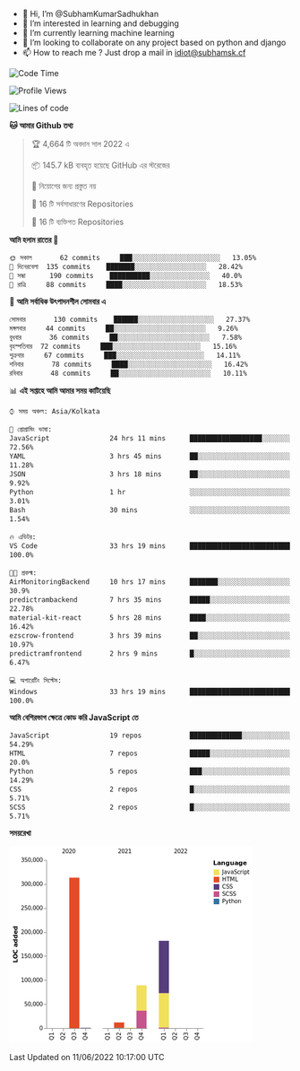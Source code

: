 - 👋 Hi, I’m @SubhamKumarSadhukhan
- 👀 I’m interested in learning and debugging
- 🌱 I’m currently learning machine learning
- 💞️ I’m looking to collaborate on any project based on python and django
- 📫 How to reach me ?
      Just drop a mail in idiot@subhamsk.cf

<!---
SubhamKumarSadhukhan/SubhamKumarSadhukhan is a ✨ special ✨ repository because its `README.md` (this file) appears on your GitHub profile.
You can click the Preview link to take a look at your changes.
--->


<!--START_SECTION:waka-->
![Code Time](http://img.shields.io/badge/Code%20Time-575%20hrs%2037%20mins-blue)

![Profile Views](http://img.shields.io/badge/%E0%A6%AA%E0%A7%8D%E0%A6%B0%E0%A7%8B%E0%A6%AB%E0%A6%BE%E0%A6%87%E0%A6%B2%20%E0%A6%A6%E0%A6%B0%E0%A7%8D%E0%A6%B6%E0%A6%A8-61-blue)

![Lines of code](https://img.shields.io/badge/%E0%A6%B9%E0%A7%8D%E0%A6%AF%E0%A6%BE%E0%A6%B2%E0%A7%8B%20%E0%A6%93%E0%A6%AF%E0%A6%BC%E0%A6%BE%E0%A6%B0%E0%A7%8D%E0%A6%B2%E0%A7%8D%E0%A6%A1%20%E0%A6%A5%E0%A7%87%E0%A6%95%E0%A7%87%20%E0%A6%86%E0%A6%AE%E0%A6%BF%20%E0%A6%B2%E0%A6%BF%E0%A6%96%E0%A7%87%E0%A6%9B%E0%A6%BF-598%20Thousand%20%E0%A6%95%E0%A7%8B%E0%A6%A1%E0%A7%87%E0%A6%B0%20%E0%A6%B2%E0%A6%BE%E0%A6%87%E0%A6%A8-blue)

**🐱 আমার Github তথ্য** 

> 🏆 4,664 টি অবদান সাল 2022 এ
 > 
> 📦 145.7 kB ব্যবহৃত হয়েছে GitHub এর স্টরেজের 
 > 
> 🚫 নিয়োগের জন্য প্রস্তুত নয়
 > 
> 📜 16 টি সর্বসাধারণের Repositories 
 > 
> 🔑 16 টি ব্যক্তিগত Repositories  
 > 
**আমি হলাম রাতের 🦉** 

```text
🌞 সকাল       62 commits     ███░░░░░░░░░░░░░░░░░░░░░░   13.05% 
🌆 দিনেরবেলা  135 commits    ███████░░░░░░░░░░░░░░░░░░   28.42% 
🌃 সন্ধা      190 commits    ██████████░░░░░░░░░░░░░░░   40.0% 
🌙 রাত্রি     88 commits     ████░░░░░░░░░░░░░░░░░░░░░   18.53%

```
📅 **আমি সর্বাধিক উৎপাদনশীল সোমবার এ** 

```text
সোমবার       130 commits    ██████░░░░░░░░░░░░░░░░░░░   27.37% 
মঙ্গলবার     44 commits     ██░░░░░░░░░░░░░░░░░░░░░░░   9.26% 
বুধবার       36 commits     ██░░░░░░░░░░░░░░░░░░░░░░░   7.58% 
বৃহস্পতিবার  72 commits     ███░░░░░░░░░░░░░░░░░░░░░░   15.16% 
শুক্রবার     67 commits     ███░░░░░░░░░░░░░░░░░░░░░░   14.11% 
শনিবার       78 commits     ████░░░░░░░░░░░░░░░░░░░░░   16.42% 
রবিবার       48 commits     ██░░░░░░░░░░░░░░░░░░░░░░░   10.11%

```


📊 **এই সপ্তাহে আমি আমার সময় কাটিয়েছি** 

```text
⌚︎ সময় অঞ্চল: Asia/Kolkata

💬 প্রোগ্রামিং ভাষা: 
JavaScript               24 hrs 11 mins      ██████████████████░░░░░░░   72.56% 
YAML                     3 hrs 45 mins       ██░░░░░░░░░░░░░░░░░░░░░░░   11.28% 
JSON                     3 hrs 18 mins       ██░░░░░░░░░░░░░░░░░░░░░░░   9.92% 
Python                   1 hr                ░░░░░░░░░░░░░░░░░░░░░░░░░   3.01% 
Bash                     30 mins             ░░░░░░░░░░░░░░░░░░░░░░░░░   1.54%

🔥 এডিটর: 
VS Code                  33 hrs 19 mins      █████████████████████████   100.0%

🐱‍💻 প্রকল্ম: 
AirMonitoringBackend     10 hrs 17 mins      ███████░░░░░░░░░░░░░░░░░░   30.9% 
predictrambackend        7 hrs 35 mins       █████░░░░░░░░░░░░░░░░░░░░   22.78% 
material-kit-react       5 hrs 28 mins       ████░░░░░░░░░░░░░░░░░░░░░   16.42% 
ezscrow-frontend         3 hrs 39 mins       ██░░░░░░░░░░░░░░░░░░░░░░░   10.97% 
predictramfrontend       2 hrs 9 mins        █░░░░░░░░░░░░░░░░░░░░░░░░   6.47%

💻 অপারেটিং সিস্টেম: 
Windows                  33 hrs 19 mins      █████████████████████████   100.0%

```

**আমি বেশিরভাগ ক্ষেত্রে কোড করি JavaScript তে** 

```text
JavaScript               19 repos            █████████████░░░░░░░░░░░░   54.29% 
HTML                     7 repos             █████░░░░░░░░░░░░░░░░░░░░   20.0% 
Python                   5 repos             ███░░░░░░░░░░░░░░░░░░░░░░   14.29% 
CSS                      2 repos             █░░░░░░░░░░░░░░░░░░░░░░░░   5.71% 
SCSS                     2 repos             █░░░░░░░░░░░░░░░░░░░░░░░░   5.71%

```


**সময়রেখা**

![Chart not found](https://raw.githubusercontent.com/SubhamKumarSadhukhan/SubhamKumarSadhukhan/main/charts/bar_graph.png) 


 Last Updated on 11/06/2022 10:17:00 UTC
<!--END_SECTION:waka-->
